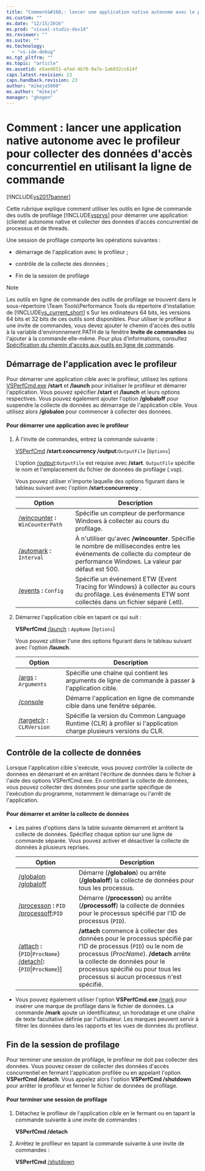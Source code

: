 ```yaml
---
title: "Comment&#160;: lancer une application native autonome avec le profileur pour collecter des donn&#233;es d&#39;acc&#232;s concurrentiel en utilisant la ligne de commande | Microsoft Docs"
ms.custom: ""
ms.date: "12/15/2016"
ms.prod: "visual-studio-dev14"
ms.reviewer: ""
ms.suite: ""
ms.technology: 
  - "vs-ide-debug"
ms.tgt_pltfrm: ""
ms.topic: "article"
ms.assetid: e5aed651-afed-4b70-9a7e-1a6032cc614f
caps.latest.revision: 23
caps.handback.revision: 23
author: "mikejo5000"
ms.author: "mikejo"
manager: "ghogen"
---
```

# Comment&#160;: lancer une application native autonome avec le profileur pour collecter des donn&#233;es d&#39;acc&#232;s concurrentiel en utilisant la ligne de commande
[!INCLUDE[vs2017banner](../code-quality/includes/vs2017banner.md)]

Cette rubrique explique comment utiliser les outils en ligne de commande des outils de profilage [!INCLUDE[vsprvs](../code-quality/includes/vsprvs_md.md)] pour démarrer une application \(cliente\) autonome native et collecter des données d'accès concurrentiel de processus et de threads.  
  
 Une session de profilage comporte les opérations suivantes :  
  
-   démarrage de l'application avec le profileur ;  
  
-   contrôle de la collecte des données ;  
  
-   Fin de la session de profilage  
  
> [!NOTE]
>  Les outils en ligne de commande des outils de profilage se trouvent dans le sous\-répertoire \\Team Tools\\Performance Tools du répertoire d'installation de [!INCLUDE[vs_current_short](../code-quality/includes/vs_current_short_md.md)] s  Sur les ordinateurs 64 bits, les versions 64 bits et 32 bits de ces outils sont disponibles.  Pour utiliser le profileur à une invite de commandes, vous devez ajouter le chemin d'accès des outils à la variable d'environnement PATH de la fenêtre **Invite de commandes** ou l'ajouter à la commande elle\-même.  Pour plus d’informations, consultez [Spécification du chemin d'accès aux outils en ligne de commande](../profiling/specifying-the-path-to-profiling-tools-command-line-tools.md).  
  
## Démarrage de l'application avec le profileur  
 Pour démarrer une application cible avec le profileur, utilisez les options [VSPerfCmd.exe](../profiling/vsperfcmd.md) **\/start** et **\/launch** pour initialiser le profileur et démarrer l'application.  Vous pouvez spécifier **\/start** et **\/launch** et leurs options respectives.  Vous pouvez également ajouter l'option **\/globaloff** pour suspendre la collecte de données au démarrage de l'application cible.  Vous utilisez alors **\/globalon** pour commencer à collecter des données.  
  
#### Pour démarrer une application avec le profileur  
  
1.  À l'invite de commandes, entrez la commande suivante :  
  
     [VSPerfCmd](../profiling/vsperfcmd.md) **\/start:concurrency  \/output:**`OutputFile` \[`Options`\]  
  
     L'option [\/output](../profiling/output.md)**:**`OutputFile` est requise avec **\/start**.  `OutputFile` spécifie le nom et l'emplacement du fichier de données de profilage \(.vsp\).  
  
     Vous pouvez utiliser n'importe laquelle des options figurant dans le tableau suivant avec l'option **\/start:concurrency** .  
  
    |Option|Description|  
    |------------|-----------------|  
    |[\/wincounter](../profiling/wincounter.md) **:** `WinCounterPath`|Spécifie un compteur de performance Windows à collecter au cours du profilage.|  
    |[\/automark](../profiling/automark.md) **:** `Interval`|À n'utiliser qu'avec **\/wincounter**.  Spécifie le nombre de millisecondes entre les événements de collecte du compteur de performance Windows.  La valeur par défaut est 500.|  
    |[\/events](../profiling/events-vsperfcmd.md) **:** `Config`|Spécifie un événement ETW \(Event Tracing for Windows\) à collecter au cours du profilage.  Les événements ETW sont collectés dans un fichier séparé \(.etl\).|  
  
2.  Démarrez l'application cible en tapant ce qui suit :  
  
     **VSPerfCmd**  [\/launch](../profiling/launch.md) **:** `AppName` \[`Options`\]  
  
     Vous pouvez utiliser l'une des options figurant dans le tableau suivant avec l'option **\/launch**.  
  
    |Option|Description|  
    |------------|-----------------|  
    |[\/args](../profiling/args.md) **:** `Arguments`|Spécifie une chaîne qui contient les arguments de ligne de commande à passer à l'application cible.|  
    |[\/console](../profiling/console.md)|Démarre l'application en ligne de commande cible dans une fenêtre séparée.|  
    |[\/targetclr](../profiling/targetclr.md) **:** `CLRVersion`|Spécifie la version du Common Language Runtime \(CLR\) à profiler si l'application charge plusieurs versions du CLR.|  
  
## Contrôle de la collecte de données  
 Lorsque l'application cible s'exécute, vous pouvez contrôler la collecte de données en démarrant et en arrêtant l'écriture de données dans le fichier à l'aide des options VSPerfCmd.exe.  En contrôlant la collecte de données, vous pouvez collecter des données pour une partie spécifique de l'exécution du programme, notamment le démarrage ou l'arrêt de l'application.  
  
#### Pour démarrer et arrêter la collecte de données  
  
-   Les paires d'options dans la table suivante démarrent et arrêtent la collecte de données.  Spécifiez chaque option sur une ligne de commande séparée.  Vous pouvez activer et désactiver la collecte de données à plusieurs reprises.  
  
    |Option|Description|  
    |------------|-----------------|  
    |[\/globalon \/globaloff](../profiling/globalon-and-globaloff.md)|Démarre \(**\/globalon**\) ou arrête \(**\/globaloff**\) la collecte de données pour tous les processus.|  
    |[\/processon](../profiling/processon-and-processoff.md) **:** `PID` [\/processoff](../profiling/processon-and-processoff.md)**:**`PID`|Démarre \(**\/processon**\) ou arrête \(**\/processoff**\) la collecte de données pour le processus spécifié par l'ID de processus \(`PID`\).|  
    |[\/attach](../profiling/attach.md) **:**{`PID`&#124;`ProcName`} [\/detach](../profiling/detach.md)\[**:**{`PID`&#124;`ProcName`}\]|**\/attach** commence à collecter des données pour le processus spécifié par l'ID de processus \(`PID`\) ou le nom de processus \(*ProcName*\).  **\/detach** arrête la collecte de données pour le processus spécifié ou pour tous les processus si aucun processus n'est spécifié.|  
  
-   Vous pouvez également utiliser l'option **VSPerfCmd.exe** [\/mark](../profiling/mark.md) pour insérer une marque de profilage dans le fichier de données.  La commande **\/mark** ajoute un identificateur, un horodatage et une chaîne de texte facultative définie par l'utilisateur.  Les marques peuvent servir à filtrer les données dans les rapports et les vues de données du profileur.  
  
## Fin de la session de profilage  
 Pour terminer une session de profilage, le profileur ne doit pas collecter des données.  Vous pouvez cesser de collecter des données d'accès concurrentiel en fermant l'application profilée ou en appelant l'option **VSPerfCmd \/detach**.  Vous appelez alors l'option **VSPerfCmd \/shutdown** pour arrêter le profileur et fermer le fichier de données de profilage.  
  
#### Pour terminer une session de profilage  
  
1.  Détachez le profileur de l'application cible en le fermant ou en tapant la commande suivante à une invite de commandes :  
  
     **VSPerfCmd \/detach**  
  
2.  Arrêtez le profileur en tapant la commande suivante à une invite de commandes :  
  
     **VSPerfCmd**  [\/shutdown](../profiling/shutdown.md)